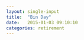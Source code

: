 ```yaml
---
layout: single-input
title:  "Bin Day"
date:   2015-01-03 09:10:10
categories: retirement
---
```




